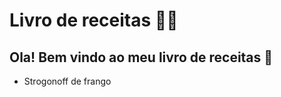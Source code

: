 # Livro de receitas :woman_cook:

## Ola! Bem vindo ao meu livro de receitas :wave:

* Strogonoff de frango

  

